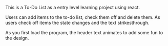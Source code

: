 This is a To-Do List as a entry level learning project using react. 

Users can add items to the to-do list, check them off and delete them. 
As users check off items the state changes and the text strikesthrough. 

As you first load the program, the header text animates to add some fun to the design.